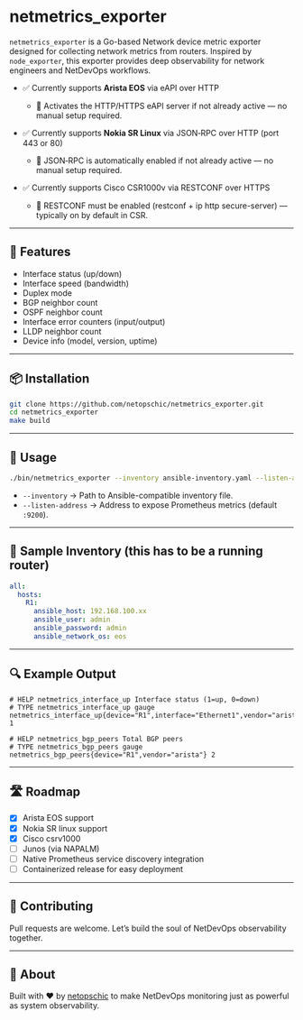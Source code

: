 
# netmetrics_exporter

`netmetrics_exporter` is a Go-based Network device metric exporter designed for collecting network metrics from routers. Inspired by `node_exporter`, this exporter provides deep observability for network engineers and NetDevOps workflows.

- ✅ Currently supports **Arista EOS** via eAPI over HTTP  
  - 🔧 Activates the HTTP/HTTPS eAPI server if not already active — no manual setup required.

- ✅ Currently supports **Nokia SR Linux** via JSON‑RPC over HTTP (port 443 or 80)  
  - 🔧 JSON‑RPC is automatically enabled if not already active — no manual setup required.

- ✅ Currently supports Cisco CSR1000v via RESTCONF over HTTPS
  - 🔧 RESTCONF must be enabled (restconf + ip http secure-server) — typically on by default in CSR.

---

## 🔧 Features

- Interface status (up/down)
- Interface speed (bandwidth)
- Duplex mode
- BGP neighbor count
- OSPF neighbor count
- Interface error counters (input/output)
- LLDP neighbor count
- Device info (model, version, uptime)

---

## 📦 Installation

```bash
git clone https://github.com/netopschic/netmetrics_exporter.git
cd netmetrics_exporter
make build
```

---

## 🚀 Usage

```bash
./bin/netmetrics_exporter --inventory ansible-inventory.yaml --listen-address :9200
```

- `--inventory` → Path to Ansible-compatible inventory file.
- `--listen-address` → Address to expose Prometheus metrics (default `:9200`).

---

## 📘 Sample Inventory (this has to be a running router)

```yaml
all:
  hosts:
    R1:
      ansible_host: 192.168.100.xx
      ansible_user: admin
      ansible_password: admin
      ansible_network_os: eos
```

---

## 🔍 Example Output

```
# HELP netmetrics_interface_up Interface status (1=up, 0=down)
# TYPE netmetrics_interface_up gauge
netmetrics_interface_up{device="R1",interface="Ethernet1",vendor="arista"} 1

# HELP netmetrics_bgp_peers Total BGP peers
# TYPE netmetrics_bgp_peers gauge
netmetrics_bgp_peers{device="R1",vendor="arista"} 2
```

---

## 🛣 Roadmap

- [x] Arista EOS support
- [x] Nokia SR linux support
- [x] Cisco csrv1000 
- [ ] Junos (via NAPALM)
- [ ] Native Prometheus service discovery integration
- [ ] Containerized release for easy deployment

---

## 🤝 Contributing

Pull requests are welcome. Let’s build the soul of NetDevOps observability together.

---

## 🧠 About

Built with ❤️ by [netopschic](https://github.com/netopschic) to make NetDevOps monitoring just as powerful as system observability.